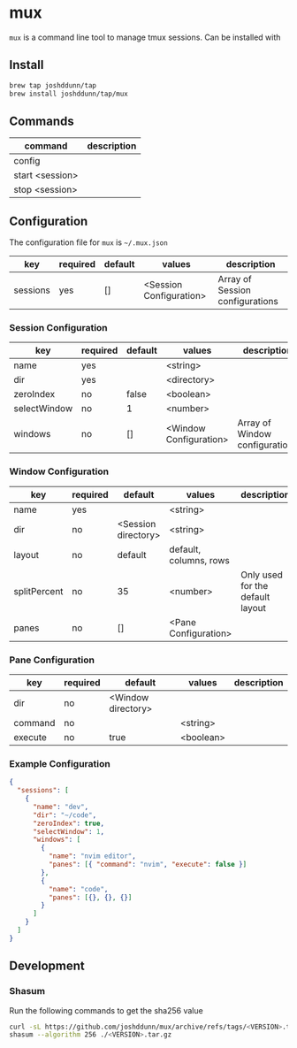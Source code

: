 # mux

`mux` is a command line tool to manage tmux sessions. Can be installed with

## Install

```sh
brew tap joshddunn/tap
brew install joshddunn/tap/mux
```

## Commands

| command           | description |
| ----------------- | ----------- |
| config            |             |
| start \<session\> |             |
| stop \<session\>  |             |

## Configuration

The configuration file for `mux` is `~/.mux.json`

| key      | required | default | values                    | description                     |
| -------- | -------- | ------- | ------------------------- | ------------------------------- |
| sessions | yes      | []      | \<Session Configuration\> | Array of Session configurations |

### Session Configuration

| key          | required | default | values                   | description                    |
| ------------ | -------- | ------- | ------------------------ | ------------------------------ |
| name         | yes      |         | \<string\>               |                                |
| dir          | yes      |         | \<directory\>            |                                |
| zeroIndex    | no       | false   | \<boolean\>              |                                |
| selectWindow | no       | 1       | \<number\>               |                                |
| windows      | no       | []      | \<Window Configuration\> | Array of Window configurations |

### Window Configuration

| key          | required | default               | values                 | description                      |
| ------------ | -------- | --------------------- | ---------------------- | -------------------------------- |
| name         | yes      |                       | \<string\>             |                                  |
| dir          | no       | \<Session directory\> | \<string\>             |                                  |
| layout       | no       | default               | default, columns, rows |                                  |
| splitPercent | no       | 35                    | \<number\>             | Only used for the default layout |
| panes        | no       | []                    | \<Pane Configuration\> |                                  |

### Pane Configuration

| key     | required | default              | values      | description |
| ------- | -------- | -------------------- | ----------- | ----------- |
| dir     | no       | \<Window directory\> |             |             |
| command | no       |                      | \<string\>  |             |
| execute | no       | true                 | \<boolean\> |             |

### Example Configuration

```json
{
  "sessions": [
    {
      "name": "dev",
      "dir": "~/code",
      "zeroIndex": true,
      "selectWindow": 1,
      "windows": [
        {
          "name": "nvim editor",
          "panes": [{ "command": "nvim", "execute": false }]
        },
        {
          "name": "code",
          "panes": [{}, {}, {}]
        }
      ]
    }
  ]
}
```

## Development

### Shasum

Run the following commands to get the sha256 value

```sh
curl -sL https://github.com/joshddunn/mux/archive/refs/tags/<VERSION>.tar.gz > <VERSION>.tar.gz
shasum --algorithm 256 ./<VERSION>.tar.gz
```

